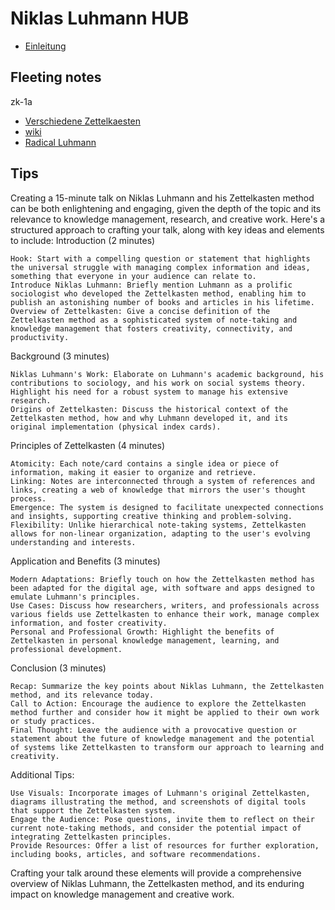 # Niklas Luhmann HUB
* [Einleitung](niklas-luhmann-presentation-einleitung.md)

## Fleeting notes
zk-1a
* [Verschiedene Zettelkaesten](zk-1a.md)
* [wiki](wiki.md)
* [Radical Luhmann](radical_luhmann.md)

## Tips
Creating a 15-minute talk on Niklas Luhmann and his Zettelkasten method can be both enlightening and engaging, given the depth of the topic and its relevance to knowledge management, research, and creative work. Here's a structured approach to crafting your talk, along with key ideas and elements to include:
Introduction (2 minutes)

    Hook: Start with a compelling question or statement that highlights the universal struggle with managing complex information and ideas, something that everyone in your audience can relate to.
    Introduce Niklas Luhmann: Briefly mention Luhmann as a prolific sociologist who developed the Zettelkasten method, enabling him to publish an astonishing number of books and articles in his lifetime.
    Overview of Zettelkasten: Give a concise definition of the Zettelkasten method as a sophisticated system of note-taking and knowledge management that fosters creativity, connectivity, and productivity.

Background (3 minutes)

    Niklas Luhmann's Work: Elaborate on Luhmann's academic background, his contributions to sociology, and his work on social systems theory. Highlight his need for a robust system to manage his extensive research.
    Origins of Zettelkasten: Discuss the historical context of the Zettelkasten method, how and why Luhmann developed it, and its original implementation (physical index cards).

Principles of Zettelkasten (4 minutes)

    Atomicity: Each note/card contains a single idea or piece of information, making it easier to organize and retrieve.
    Linking: Notes are interconnected through a system of references and links, creating a web of knowledge that mirrors the user's thought process.
    Emergence: The system is designed to facilitate unexpected connections and insights, supporting creative thinking and problem-solving.
    Flexibility: Unlike hierarchical note-taking systems, Zettelkasten allows for non-linear organization, adapting to the user's evolving understanding and interests.

Application and Benefits (3 minutes)

    Modern Adaptations: Briefly touch on how the Zettelkasten method has been adapted for the digital age, with software and apps designed to emulate Luhmann's principles.
    Use Cases: Discuss how researchers, writers, and professionals across various fields use Zettelkasten to enhance their work, manage complex information, and foster creativity.
    Personal and Professional Growth: Highlight the benefits of Zettelkasten in personal knowledge management, learning, and professional development.

Conclusion (3 minutes)

    Recap: Summarize the key points about Niklas Luhmann, the Zettelkasten method, and its relevance today.
    Call to Action: Encourage the audience to explore the Zettelkasten method further and consider how it might be applied to their own work or study practices.
    Final Thought: Leave the audience with a provocative question or statement about the future of knowledge management and the potential of systems like Zettelkasten to transform our approach to learning and creativity.

Additional Tips:

    Use Visuals: Incorporate images of Luhmann's original Zettelkasten, diagrams illustrating the method, and screenshots of digital tools that support the Zettelkasten system.
    Engage the Audience: Pose questions, invite them to reflect on their current note-taking methods, and consider the potential impact of integrating Zettelkasten principles.
    Provide Resources: Offer a list of resources for further exploration, including books, articles, and software recommendations.

Crafting your talk around these elements will provide a comprehensive overview of Niklas Luhmann, the Zettelkasten method, and its enduring impact on knowledge management and creative work.

